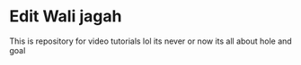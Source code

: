 # Edit Wali jagah
This is repository for video tutorials
lol its never or now
its all about hole and goal
